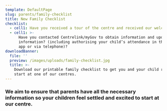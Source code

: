 ```yaml
---
template: DefaultPage
slug: parents/family-checklist
title: New Family Checklist
checklist:
  - cell1: Have you received a tour of the centre and received our welcome email?
  - cell1: >-
      Have you contacted Centrelink/myGov to obtain information and update your
      information? (including authorising your child’s attendance in the mygov
      app or via telephone)?
downloadBanner:
  file: ''
  preview: /images/uploads/family-checklist.jpg
  title: >-
    Download our printable family checklist to get you and your child ready to
    start at one of our centres.
---
```

### We aim to ensure that parents have all the necessary information so your children feel settled and excited to start at our centre.
